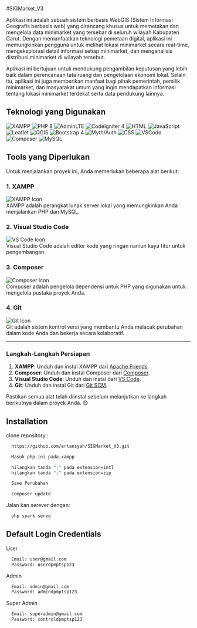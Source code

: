 
#SIGMarket_V3

Aplikasi ini adalah sebuah sistem berbasis WebGIS (Sistem Informasi Geografis berbasis web) yang dirancang khusus untuk memetakan dan mengelola data minimarket yang tersebar di seluruh wilayah Kabupaten Garut. Dengan memanfaatkan teknologi pemetaan digital, aplikasi ini memungkinkan pengguna untuk melihat lokasi minimarket secara real-time, mengeksplorasi detail informasi setiap minimarket, dan menganalisis distribusi minimarket di wilayah tersebut.

Aplikasi ini bertujuan untuk mendukung pengambilan keputusan yang lebih baik dalam perencanaan tata ruang dan pengelolaan ekonomi lokal. Selain itu, aplikasi ini juga memberikan manfaat bagi pihak pemerintah, pemilik minimarket, dan masyarakat umum yang ingin mendapatkan informasi tentang lokasi minimarket terdekat serta data pendukung lainnya.

## Teknologi yang Digunakan
![XAMPP](https://img.shields.io/badge/XAMPP-black?style=for-the-badge&logo=xampp&logoColor=white)
![PHP 8](https://img.shields.io/badge/PHP-8-blue?style=for-the-badge&logo=php&logoColor=white)
![AdminLTE](https://img.shields.io/badge/AdminLTE-3-orange?style=for-the-badge&logo=html5&logoColor=white)
![CodeIgniter 4](https://img.shields.io/badge/CodeIgniter-4-red?style=for-the-badge&logo=codeigniter&logoColor=white)
![HTML](https://img.shields.io/badge/HTML-5-orange?style=for-the-badge&logo=html5&logoColor=white)
![JavaScript](https://img.shields.io/badge/JavaScript-ES6-yellow?style=for-the-badge&logo=javascript&logoColor=black)
![Leaflet](https://img.shields.io/badge/Leaflet-Maps-green?style=for-the-badge&logo=leaflet&logoColor=white)
![QGIS](https://img.shields.io/badge/QGIS-Geospatial-green?style=for-the-badge&logo=qgis&logoColor=white)
![Bootstrap 4](https://img.shields.io/badge/Bootstrap-4-purple?style=for-the-badge&logo=bootstrap&logoColor=white)
![Myth/Auth](https://img.shields.io/badge/Myth/Auth-Authentication-blue?style=for-the-badge&logo=key&logoColor=white)
![CSS](https://img.shields.io/badge/CSS-3-blue?style=for-the-badge&logo=css3&logoColor=white)
![VSCode](https://img.shields.io/badge/VSCode-blue?style=for-the-badge&logo=visualstudiocode&logoColor=white)
![Composer](https://img.shields.io/badge/Composer-2C3A2B?style=for-the-badge&logo=composer&logoColor=white)
![MySQL](https://img.shields.io/badge/MySQL-000000?style=for-the-badge&logo=mysql&logoColor=white)



## Tools yang Diperlukan

Untuk menjalankan proyek ini, Anda memerlukan beberapa alat berikut:

### 1. XAMPP  
![XAMPP Icon](https://img.shields.io/badge/XAMPP-black?style=for-the-badge&logo=xampp&logoColor=white)  
XAMPP adalah perangkat lunak server lokal yang memungkinkan Anda menjalankan PHP dan MySQL.  

### 2. Visual Studio Code  
![VS Code Icon](https://img.shields.io/badge/VSCode-007ACC?style=for-the-badge&logo=visualstudiocode&logoColor=white)  
Visual Studio Code adalah editor kode yang ringan namun kaya fitur untuk pengembangan.  

### 3. Composer  
![Composer Icon](https://img.shields.io/badge/Composer-2C3A2B?style=for-the-badge&logo=composer&logoColor=white)  
Composer adalah pengelola dependensi untuk PHP yang digunakan untuk mengelola pustaka proyek Anda.  

### 4. Git  
![Git Icon](https://img.shields.io/badge/Git-F05032?style=for-the-badge&logo=git&logoColor=white)  
Git adalah sistem kontrol versi yang membantu Anda melacak perubahan dalam kode Anda dan bekerja secara kolaboratif.  

---

### Langkah-Langkah Persiapan

1. **XAMPP**: Unduh dan instal XAMPP dari [Apache Friends](https://www.apachefriends.org).  
2. **Composer**: Unduh dan instal Composer dari [Composer](https://getcomposer.org).  
3. **Visual Studio Code**: Unduh dan instal dari [VS Code](https://img.shields.io/badge/VSCode-blue?style=for-the-badge&logo=visualstudiocode&logoColor=white).  
4. **Git**: Unduh dan instal Git dari [Git SCM](https://git-scm.com).  

Pastikan semua alat telah diinstal sebelum melanjutkan ke langkah berikutnya dalam proyek Anda. 😊

## Installation

clone repository : 
```bash
  https://github.com/ertansyah/SIGMarket_V3.git
```
```bash
  Masuk php.ini pada xampp
```
```bash
  hilangkan tanda ";" pada extension=intl
  hilangkan tanda ";" pada extension=zip
```
```bash
  Save Perubahan
```
```bash
  composer update
```
Jalan kan serever dengan:
```bash
  php spark serve
```
## Default Login Credentials

User
```bash
  Email: user@gmail.com
  Password: userdpmptsp123
```
Admin
```bash
  Email: admin@gmail.com
  Password: admindpmptsp123
```
Super Admin
```bash
  Email: superadmin@gmail.com
  Password: controldpmptsp123
```
    




